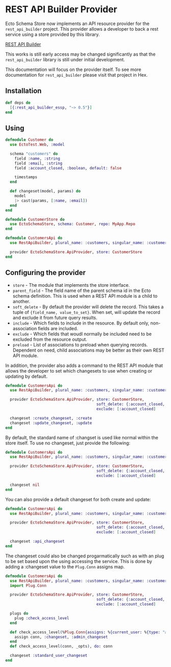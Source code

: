 # REST API Builder Provider

Ecto Schema Store now implements an API resource provider for the `rest_api_builder` project. This provider allows a
developer to back a rest service using a store provided by this library.

[REST API Builder](https://hex.pm/packages/rest_api_builder)

This works is still early access may be changed significantly as that the `rest_api_builder` library is still under
initial development.

This documentation will focus on the provider itself. To see more documentation for `rest_api_builder` please visit that
project in Hex.


## Installation


```elixir
def deps do
  [{:rest_api_builder_essp, "~> 0.5"}]
end
```

## Using

```elixir
defmodule Customer do
  use EctoTest.Web, :model

  schema "customers" do
    field :name, :string
    field :email, :string
    field :account_closed, :boolean, default: false

    timestamps
  end

  def changeset(model, params) do
    model
    |> cast(params, [:name, :email])
  end
end

defmodule CustomerStore do
  use EctoSchemaStore, schema: Customer, repo: MyApp.Repo
end

defmodule CustomersApi do
  use RestApiBuilder, plural_name: :customers, singular_name: :customer, activate: :all

  provider EctoSchemaStore.ApiProvider, store: CustomerStore
end

```

## Configuring the provider

* `store`                    - The module that implements the store interface.
* `parent_field`             - The field name of the parent schema id in the Ecto schema definition. This is used when a REST API module is a child to another.
* `soft_delete`              - By default the provider will delete the record. This takes a tuple of `{field_name, value_to_set}`. When set, will update the record and exclude it from future query results.
* `include`                  - Which fields to include in the resource. By default only, non-association fields are included.
* `exclude`                  - Which fields that woudl normally be included need to be excluded from the resource output.
* `preload`                  - List of associations to preload when querying records. Dependent on need, child associations may be better as their own REST API module.

In addition, the provider also adds a command to the REST API module that allows the developer to set which changesets to use when creating or updating by default.

```elixir
defmodule CustomersApi do
  use RestApiBuilder, plural_name: :customers, singular_name: :customer, activate: :all

  provider EctoSchemaStore.ApiProvider, store: CustomerStore,
                                        soft_delete: {:account_closed, true},
                                        exclude: [:account_closed]

  changeset :create_changeset, :create
  changeset :update_changeset, :update
end
```

By default, the standard name of :changset is used like normal within the store itself. To use no changeset, just provide the following:

```elixir
defmodule CustomersApi do
  use RestApiBuilder, plural_name: :customers, singular_name: :customer, activate: :all

  provider EctoSchemaStore.ApiProvider, store: CustomerStore,
                                        soft_delete: {:account_closed, true},
                                        exclude: [:account_closed]

  changeset nil
end
```

You can also provide a default changeset for both create and update:

```elixir
defmodule CustomersApi do
  use RestApiBuilder, plural_name: :customers, singular_name: :customer, activate: :all

  provider EctoSchemaStore.ApiProvider, store: CustomerStore,
                                        soft_delete: {:account_closed, true},
                                        exclude: [:account_closed]

  changeset :api_changeset
end
```

The changeset could also be changed progarmatically such as with an plug to be set based upon the using accessing the service.
This is done by adding a :changeset value to the `Plug.Conn` assigns map.

```elixir
defmodule CustomersApi do
  use RestApiBuilder, plural_name: :customers, singular_name: :customer, activate: :all, default_plugs: false
  import Plug.Conn

  provider EctoSchemaStore.ApiProvider, store: CustomerStore,
                                        soft_delete: {:account_closed, true},
                                        exclude: [:account_closed]

  plugs do
    plug :check_access_level
  end

  def check_access_level(%Plug.Conn{assigns: %{current_user: %{type: "admin"}}} = conn, _opts) do
    assign conn, :changeset, :admin_changeset
  end
  def check_access_level(conn, _opts), do: conn

  changeset :standard_user_changeset
end
```
